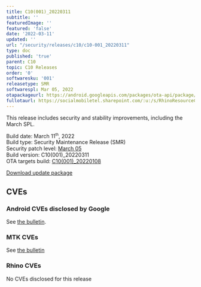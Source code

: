 ```yaml
---
title: C10(001)_20220311
subtitle: ''
featuredImage: ''
featured: 'false'
date: '2022-03-11'
updated: ''
url: "/security/releases/c10/c10-001_20220311"
type: doc
published: 'true'
parent: C10
topic: C10 Releases
order: '0'
softwaresku: '001'
releasetype: SMR
softwarespl: Mar 05, 2022
otapackageurl: https://android.googleapis.com/packages/ota-api/package/de7b81b4ce87bc08a0a97b5e0a6fe0dc483c23dd.zip
fullotaurl: https://socialmobiletel.sharepoint.com/:u:/s/RhinoResourceCentre/EcQUVjVgrbtDq6LSpGV87pcBZK4UzrcXsJwfnaWi3GJLow?e=StuTue
---
```


This release includes security and stability improvements, including the March SPL.

Build date: March 11<sup><small>th</small></sup>, 2022  
Build type: Security Maintenance Release (SMR)  
Security patch level: [March 05](https://source.android.com/security/bulletin/2022-03-01)  
Build version: C10(001)_20220311  
OTA targets build: [C10(001)_20220108](/security/releases/c10/c10-001_20220108)

<i class="far fa-cloud-download-alt"></i> [Download update package](https://android.googleapis.com/packages/ota-api/package/de7b81b4ce87bc08a0a97b5e0a6fe0dc483c23dd.zip)

## CVEs
### Android CVEs disclosed by Google

See [the bulletin](https://source.android.com/security/bulletin/2022-03-01).

### MTK CVEs

See [the bulletin](https://source.android.com/security/bulletin/2022-03-01#mediatek-components-05)

### Rhino CVEs
No CVEs disclosed for this release
